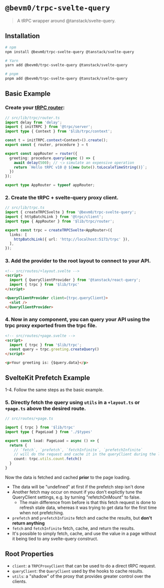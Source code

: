# `@bevm0/trpc-svelte-query`

> A tRPC wrapper around @tanstack/svelte-query.

## Installation

```bash
# npm
npm install @bevm0/trpc-svelte-query @tanstack/svelte-query

# Yarn
yarn add @bevm0/trpc-svelte-query @tanstack/svelte-query

# pnpm
pnpm add @bevm0/trpc-svelte-query @tanstack/svelte-query
```

## Basic Example

### Create your [tRPC router](https://trpc.io/docs/router):
```ts
// src/lib/trpc/router.ts
import delay from 'delay';
import { initTRPC } from '@trpc/server';
import type { Context } from '$lib/trpc/context';

const t = initTRPC.context<Context>().create();
export const { router, procedure } = t

export const appRouter = router({
  greeting: procedure.query(async () => {
    await delay(500); // 👈 simulate an expensive operation
    return `Hello tRPC v10 @ ${new Date().toLocaleTimeString()}`;
  })
});

export type AppRouter = typeof appRouter;
```

### 2. Create the tRPC + svelte-query proxy client.

```ts
// src/lib/trpc.ts
import { createTRPCSvelte } from '@bevm0/trpc-svelte-query';
import { httpBatchLink } from '@trpc/client';
import type { AppRouter } from '$lib/trpc/router';

export const trpc = createTRPCSvelte<AppRouter>({
  links: [
    httpBatchLink({ url: 'http://localhost:5173/trpc' }),
  ],
});
```

### 3. Add the provider to the root layout to connect to your API.

```html
<!-- src/routes/+layout.svelte -->
<script>
  import { QueryClientProvider } from '@tanstack/react-query';
  import { trpc } from '$lib/trpc'
</script>

<QueryClientProvider client={trpc.queryClient}>
  <slot />
</QueryClientProvider>
```

### 4. Now in any component, you can query your API using the trpc proxy exported from the trpc file.

```html
<!-- src/routes/+page.svelte -->
<script>
  import { trpc } from '$lib/trpc';
  const query = trpc.greeting.createQuery()
</script>

<p>Your greeting is: {$query.data}</p>
```

## SvelteKit Prefetch Example

1-4. Follow the same steps as the basic example.

### 5. Directly fetch the query using `utils` in a `+layout.ts` or `+page.ts` above the desired route.

```ts
// src/routes/+page.ts

import { trpc } from '$lib/trpc'
import type { PageLoad } from './$types'

export const load: PageLoad = async () => {
  return {
    // `fetch`, `prefetch`, `fetchInfinite`, `prefetchInfinite` 
    // will do the request and cache it in the queryClient during the load function, before page load
    count: trpc.utils.count.fetch()
  }
}
```

Now the data is fetched and cached **prior** to the page loading.
- The data will be "undefined" at first if the prefetch step isn't done
- Another fetch may occur on mount if you don't explictly tune the QueryClient settings,
  e.g. by turning "refetchOnMount" to false.
  - The main difference from before is that this fetch request is done to refresh stale data,
    whereas it was trying to get data for the first time when not prefetching.
- `prefetch` and `prefetchInfinite` fetch and cache the results, but **don't return anything**
- `fetch` and `fetchInfinite` fetch, cache, and return the results.
- It's possible to simply fetch, cache, and use the value in a page without it being tied to any svelte-query construct.


## Root Properties
- `client`: a `TRPCProxyClient` that can be used to do a direct tRPC request.
- `queryClient`: the `QueryClient` used by the hooks to cache results.
- `utils`: a "shadow" of the proxy that provides greater control over the clients.
